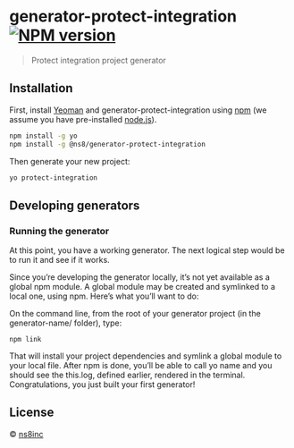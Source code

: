# generator-protect-integration [![NPM version][npm-image]][npm-url]
> Protect integration project generator

## Installation

First, install [Yeoman](http://yeoman.io) and generator-protect-integration using [npm](https://www.npmjs.com/) (we assume you have pre-installed [node.js](https://nodejs.org/)).

```bash
npm install -g yo
npm install -g @ns8/generator-protect-integration
```

Then generate your new project:

```bash
yo protect-integration
```

## Developing generators

### Running the generator

At this point, you have a working generator. The next logical step would be to run it and see if it works.

Since you’re developing the generator locally, it’s not yet available as a global npm module. A global module may be created and symlinked to a local one, using npm. Here’s what you’ll want to do:

On the command line, from the root of your generator project (in the generator-name/ folder), type:

```
npm link
```

That will install your project dependencies and symlink a global module to your local file. After npm is done, you’ll be able to call yo name and you should see the this.log, defined earlier, rendered in the terminal. Congratulations, you just built your first generator!


## License

 © [ns8inc](https://ns8.com)


[npm-image]: https://badge.fury.io/js/generator-protect-integration.svg
[npm-url]: https://npmjs.org/package/generator-protect-integration
